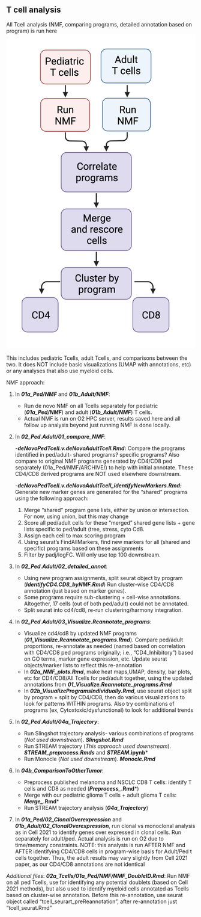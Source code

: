 ## T cell analysis

All Tcell analysis (NMF, comparing programs, detailed annotation based on program) is run here
![Tcellworkflow](Tcellanalysisworkflow.png)

This includes pediatric Tcells, adult Tcells, and comparisons between the two. It does NOT include basic visualizations (UMAP with annotations, etc) or any analyses that also use myeloid cells. 

NMF approach:

1. In ***01a_Ped/NMF*** and ***01b_Adult/NMF***:
	- Run de novo NMF on all Tcells separately for pediatric (***01a_Ped/NMF***) and adult (***01b_Adult/NMF***) T cells. 
	- Actual NMF is run on O2 HPC server, results saved here and all follow up analysis beyond just running NMF is done locally.

2. In ***02_Ped.Adult/01_compare_NMF***: 

	-***deNovoPedTcell.v.deNovoAdultTcell.Rmd:*** Compare the programs identified in ped/adult- shared programs? specific programs?  Also compare to original NMF programs generated by CD4/CD8 ped separately (01a_Ped/NMF/ARCHIVE/) to help with initial annotate. These CD4/CD8 derived programs are NOT used elsewhere downstream. 
	
	-***deNovoPedTcell.v.deNovoAdultTcell_identifyNewMarkers.Rmd:*** Generate new marker genes are generated for the “shared” programs using the following approach:
	1) Merge “shared” program gene lists, either by union or intersection. For now, using union, but this may change
	2) Score all ped/adult cells for these “merged” shared gene lists + gene lists specific to ped/adult (tree, stress, cyto Cd8.
	3) Assign each cell to max scoring program
	3) Using seurat’s FindAllMarkers, find new markers for all (shared and specific) programs based on these assignments
	4) Filter by padj/logFC. Will only use top 100 downstream.

3. In ***02_Ped.Adult/02_detailed_annot***:
	- Using new program assignments, split seurat object by program (***IdentifyCD4.CD8_byNMF.Rmd***) Run cluster-wise CD4/CD8 annotation (just based on marker genes). 
	- Some programs require sub-clustering + cell-wise annotations. Altogether, 17 cells (out of both ped/adult) could not be annotated. 
	- Split seurat into cd4/cd8, re-run clustering/harmony integration.

4. In ***02_Ped.Adult/03_Visualize.Reannotate_programs***: 
	- Visualize cd4/cd8 by updated NMF programs (***01_Visualize.Reannotate_programs.Rmd***). Compare ped/adult proportions, re-annotate as needed (named based on correlation with CD4/CD8 ped programs originally; i.e., “CD4_Inhibitory”) based on GO terms, marker gene expression, etc. Update seurat objects/marker lists to reflect this re-annotation
	- In ***02a_NMF_plots.Rmd***, make heat maps,UMAP, density, bar plots, etc for CD4/CD8/All Tcells for ped/adult together, using the updated annotations from ***01_Visualize.Reannotate_programs.Rmd***
	- In ***02b_VisualizeProgramsIndividually.Rmd***, use seurat object split by program + split by CD4/CD8, then do various visualizations to look for patterns WITHIN programs. Also try combinations of programs (ex, Cytoxtoxic/dysfunctional) to look for additional trends

5. In ***02_Ped.Adult/04a_Trajectory***:
	- Run Slingshot trajectory analysis- various combinations of programs (*Not used downstream*). ***Slingshot.Rmd***
	- Run STREAM trajectory (*This approach used downstream*). ***STREAM_preprocess.Rmds*** and ***STREAM*.ipynb***
	- Run Monocle (*Not used downstream*). ***Monocle.Rmd***
	
6. In ***04b_ComparisonToOtherTumor***:
	- Preprocess published melanoma and NSCLC CD8 T cells: identify T cells and CD8 as needed (***Preprocess_*.Rmd***)
	- Merge with our pediatric glioma T cells + adult glioma T cells: ***Merge_*.Rmd***
	- Run STREAM trajectory analysis (***04a_Trajectory***)

6. In ***01a_Ped/02_ClonalOverexpression*** and ***01b_Adult/02_ClonalOverexpression***, run clonal vs monoclonal analysis as in Cell 2021 to identify genes over expressed in clonal cells. Run separately for adult/ped. Actual analysis is run on O2 due to time/memory constraints. NOTE: this analysis is run AFTER NMF and AFTER identifying CD4/CD8 cells in program-wise basis for Adult/Ped t cells together. Thus, the adult results may vary slightly from Cell 2021 paper, as our CD4/CD8 annotations are not identical


	

*Additional files*:
***02a_Tcells/01a_Ped/NMF/NMF_DoubleID.Rmd***: Run NMF on all ped Tcells, use for identifying any potential doublets (based on Cell 2021 methods), but also used to identify myeloid cells annotated as Tcells based on cluster-wise annotation. Before this re-annotation, use seurat object called “tcell_seurart_preReannotation”, after re-annotation just “tcell_seurat.Rmd”
